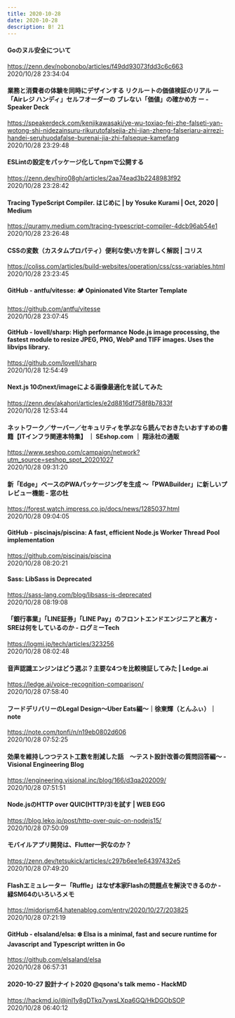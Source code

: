 ```yaml
---
title: 2020-10-28
date: 2020-10-28
description: B! 21
---
```


#### Goのヌル安全について
https://zenn.dev/nobonobo/articles/f49dd93073fdd3c6c663<br>
2020/10/28 23:34:04<br>


#### 業務と消費者の体験を同時にデザインする リクルートの価値検証のリアル ー 「Airレジ ハンディ」セルフオーダーの ブレない「価値」の確かめ方 ー - Speaker Deck
https://speakerdeck.com/kenjikawasaki/ye-wu-toxiao-fei-zhe-falseti-yan-wotong-shi-nidezainsuru-rikurutofalsejia-zhi-jian-zheng-falseriaru-airrezi-handei-seruhuodafalse-burenai-jia-zhi-falseque-kamefang<br>
2020/10/28 23:29:48<br>


#### ESLintの設定をパッケージ化してnpmで公開する
https://zenn.dev/hiro08gh/articles/2aa74ead3b2248983f92<br>
2020/10/28 23:28:42<br>


#### Tracing TypeScript Compiler. はじめに | by Yosuke Kurami | Oct, 2020 | Medium
https://quramy.medium.com/tracing-typescript-compiler-4dcb96ab54e1<br>
2020/10/28 23:26:48<br>


#### CSSの変数（カスタムプロパティ）便利な使い方を詳しく解説 | コリス
https://coliss.com/articles/build-websites/operation/css/css-variables.html<br>
2020/10/28 23:23:45<br>


#### GitHub - antfu/vitesse: 🏕 Opinionated Vite Starter Template
https://github.com/antfu/vitesse<br>
2020/10/28 23:07:45<br>


#### GitHub - lovell/sharp: High performance Node.js image processing, the fastest module to resize JPEG, PNG, WebP and TIFF images. Uses the libvips library.
https://github.com/lovell/sharp<br>
2020/10/28 12:54:49<br>


#### Next.js 10のnext/imageによる画像最適化を試してみた
https://zenn.dev/akahori/articles/e2d8816df758f8b7833f<br>
2020/10/28 12:53:44<br>


#### ネットワーク／サーバー／セキュリティを学ぶなら読んでおきたいおすすめの書籍【ITインフラ関連本特集】 ｜ SEshop.com ｜ 翔泳社の通販
https://www.seshop.com/campaign/network?utm_source=seshop_spot_20201027<br>
2020/10/28 09:31:20<br>


#### 新「Edge」ベースのPWAパッケージングを生成 ～「PWABuilder」に新しいプレビュー機能 - 窓の杜
https://forest.watch.impress.co.jp/docs/news/1285037.html<br>
2020/10/28 09:04:05<br>


#### GitHub - piscinajs/piscina: A fast, efficient Node.js Worker Thread Pool implementation
https://github.com/piscinajs/piscina<br>
2020/10/28 08:20:21<br>


#### Sass: LibSass is Deprecated
https://sass-lang.com/blog/libsass-is-deprecated<br>
2020/10/28 08:19:08<br>


#### 「銀行事業」「LINE証券」「LINE Pay」のフロントエンドエンジニアと裏方・SREは何をしているのか - ログミーTech
https://logmi.jp/tech/articles/323256<br>
2020/10/28 08:02:48<br>


#### 音声認識エンジンはどう選ぶ？主要な4つを比較検証してみた | Ledge.ai
https://ledge.ai/voice-recognition-comparison/<br>
2020/10/28 07:58:40<br>


#### フードデリバリーのLegal Design～Uber Eats編～｜徐東輝（とんふぃ）｜note
https://note.com/tonfi/n/n19eb0802d606<br>
2020/10/28 07:52:25<br>


#### 効果を維持しつつテスト工数を削減した話　〜テスト設計改善の質問回答編〜 - Visional Engineering Blog
https://engineering.visional.inc/blog/166/d3qa202009/<br>
2020/10/28 07:51:51<br>


#### Node.jsのHTTP over QUIC(HTTP/3)を試す | WEB EGG
https://blog.leko.jp/post/http-over-quic-on-nodejs15/<br>
2020/10/28 07:50:09<br>


#### モバイルアプリ開発は、Flutter一択なのか？
https://zenn.dev/tetsukick/articles/c297b6ee1e64397432e5<br>
2020/10/28 07:49:20<br>


#### Flashエミュレーター「Ruffle」はなぜ本家Flashの問題点を解決できるのか - 緑SM64のいろいろメモ
https://midorism64.hatenablog.com/entry/2020/10/27/203825<br>
2020/10/28 07:21:19<br>


#### GitHub - elsaland/elsa: ❄️ Elsa is a minimal, fast and secure runtime for Javascript and Typescript written in Go
https://github.com/elsaland/elsa<br>
2020/10/28 06:57:31<br>


#### 2020-10-27 設計ナイト2020 @qsona's talk memo - HackMD
https://hackmd.io/@jnl1y8gDTkq7ywsLXpa6GQ/HkDGObSOP<br>
2020/10/28 06:40:12<br>


